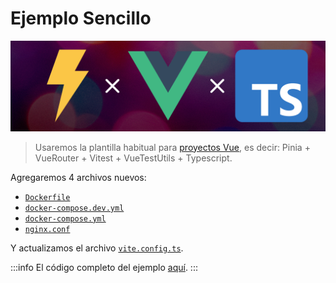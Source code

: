 # Ejemplo Sencillo

![simple-example](./img/vue.png)

>Usaremos la plantilla habitual para [proyectos Vue](https://vuejs.org/guide/quick-start.html), es decir: Pinia + VueRouter + Vitest + VueTestUtils + Typescript. 

Agregaremos 4 archivos nuevos:
- [`Dockerfile`](https://github.com/ejimenez123/docker-vue-example/blob/main/Dockerfile)
- [`docker-compose.dev.yml`](https://github.com/ejimenez123/docker-vue-example/blob/main/docker-compose.dev.yml)
- [`docker-compose.yml`](https://github.com/ejimenez123/docker-vue-example/blob/main/docker-compose.yml)
- [`nginx.conf`](https://github.com/ejimenez123/docker-vue-example/blob/main/nginx.conf)

Y actualizamos el archivo [`vite.config.ts`](https://github.com/ejimenez123/docker-vue-example/blob/main/vite.config.ts).

:::info
El código completo del ejemplo [aquí](https://github.com/ejimenez123/docker-vue-example).
:::
